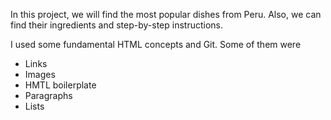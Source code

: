 In this project, we will find the most popular dishes from Peru. Also, we can find their ingredients and step-by-step instructions.

I used some fundamental HTML concepts and Git. Some of them were

- Links
- Images
- HMTL boilerplate
- Paragraphs
- Lists



